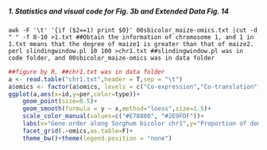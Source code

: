 ##### 1. Statistics and visual code for Fig. 3b and Extended Data Fig. 14
`awk -F '\t' '{if ($2==1) print $0}' 00sbicolor_maize-omics.txt |cut -d " " -f 8-10 >1.txt ##Obtain the information of chromosome 1, and 1 in 1.txt means that the degree of maize1 is greater than that of maize2.`  
`perl slindingwindow.pl 10 100 >chr1.txt ##slindingwindow.pl was in code folder, and 00sbicolor_maize-omics was in data folder`  
```R
##figure by R, ##chr1.txt was in data folder
a <- read.table("chr1.txt",header = T,sep = "\t")
a$omics <- factor(a$omics, levels = c("Co-expression","Co-translation","Interactome"))
ggplot(a,aes(x=id,y=per,color=type))+
	geom_point(size=0.5)+
	geom_smooth(formula = y ~ x,method="loess",size=1.5)+
	scale_color_manual(values=c("#E7B800", "#2E9FDF"))+
	labs(x="Gene order along Sorghum bicolor chr1",y="Proportion of dominant subgenome in a bin")+
	facet_grid(.~omics,as.table=F)+
	theme_bw()+theme(legend.position = "none")
```
